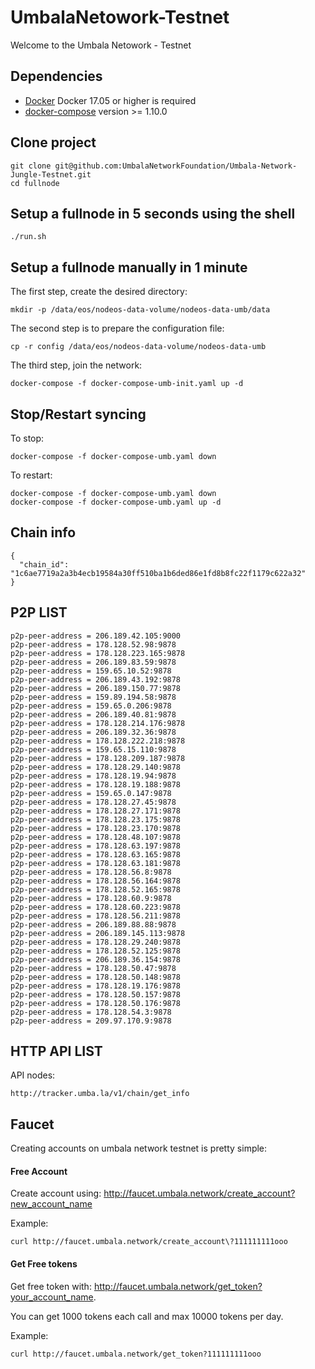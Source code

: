 # UmbalaNetowork-Testnet

Welcome to the Umbala Netowork - Testnet

## Dependencies

- [Docker](https://docs.docker.com) Docker 17.05 or higher is required
- [docker-compose](https://docs.docker.com/compose/) version >= 1.10.0

## Clone project

```
git clone git@github.com:UmbalaNetworkFoundation/Umbala-Network-Jungle-Testnet.git
cd fullnode
```

## Setup a fullnode in 5 seconds using the shell

```
./run.sh
```

## Setup a fullnode manually in 1 minute

The first step, create the desired directory:

```
mkdir -p /data/eos/nodeos-data-volume/nodeos-data-umb/data
```

The second step is to prepare the configuration file:

```
cp -r config /data/eos/nodeos-data-volume/nodeos-data-umb
```

The third step, join the network:

```
docker-compose -f docker-compose-umb-init.yaml up -d
```

## Stop/Restart syncing

To stop:

```
docker-compose -f docker-compose-umb.yaml down
```

To restart:

```
docker-compose -f docker-compose-umb.yaml down
docker-compose -f docker-compose-umb.yaml up -d
```
## Chain info

```
{
  "chain_id": "1c6ae7719a2a3b4ecb19584a30ff510ba1b6ded86e1fd8b8fc22f1179c622a32"
}
```

## P2P LIST

```
p2p-peer-address = 206.189.42.105:9000
p2p-peer-address = 178.128.52.98:9878
p2p-peer-address = 178.128.223.165:9878
p2p-peer-address = 206.189.83.59:9878
p2p-peer-address = 159.65.10.52:9878
p2p-peer-address = 206.189.43.192:9878
p2p-peer-address = 206.189.150.77:9878
p2p-peer-address = 159.89.194.58:9878
p2p-peer-address = 159.65.0.206:9878
p2p-peer-address = 206.189.40.81:9878
p2p-peer-address = 178.128.214.176:9878
p2p-peer-address = 206.189.32.36:9878
p2p-peer-address = 178.128.222.218:9878
p2p-peer-address = 159.65.15.110:9878
p2p-peer-address = 178.128.209.187:9878
p2p-peer-address = 178.128.29.140:9878
p2p-peer-address = 178.128.19.94:9878
p2p-peer-address = 178.128.19.188:9878
p2p-peer-address = 159.65.0.147:9878
p2p-peer-address = 178.128.27.45:9878
p2p-peer-address = 178.128.27.171:9878
p2p-peer-address = 178.128.23.175:9878
p2p-peer-address = 178.128.23.170:9878
p2p-peer-address = 178.128.48.107:9878
p2p-peer-address = 178.128.63.197:9878
p2p-peer-address = 178.128.63.165:9878
p2p-peer-address = 178.128.63.181:9878
p2p-peer-address = 178.128.56.8:9878
p2p-peer-address = 178.128.56.164:9878
p2p-peer-address = 178.128.52.165:9878
p2p-peer-address = 178.128.60.9:9878
p2p-peer-address = 178.128.60.223:9878
p2p-peer-address = 178.128.56.211:9878
p2p-peer-address = 206.189.88.88:9878
p2p-peer-address = 206.189.145.113:9878
p2p-peer-address = 178.128.29.240:9878
p2p-peer-address = 178.128.52.125:9878
p2p-peer-address = 206.189.36.154:9878
p2p-peer-address = 178.128.50.47:9878
p2p-peer-address = 178.128.50.148:9878
p2p-peer-address = 178.128.19.176:9878
p2p-peer-address = 178.128.50.157:9878
p2p-peer-address = 178.128.50.176:9878
p2p-peer-address = 178.128.54.3:9878
p2p-peer-address = 209.97.170.9:9878

```

## HTTP API LIST

API nodes:
```
http://tracker.umba.la/v1/chain/get_info
```

## Faucet

Creating accounts on umbala network testnet is pretty simple:

#### Free Account
Create account using: http://faucet.umbala.network/create_account?new_account_name

Example:
```
curl http://faucet.umbala.network/create_account\?111111111ooo
```


#### Get Free tokens
Get free token with: http://faucet.umbala.network/get_token?your_account_name.   

You can get 1000 tokens each call and max 10000 tokens per day.  

Example:
``` 
curl http://faucet.umbala.network/get_token?111111111ooo
```